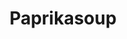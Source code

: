 ---
index: 41
title: Paprikasoup
slugify: paprikasoup
product: paprika
book: The naked chef
page: 22
dish: starter
tags:
-
sub:
-
fresh:
  - item:
    quantity:
    unit:
stock:
  - item:
    quantity:
    unit:
basic:
-
directions:
-
info:
source:
    title:
    url: 
---